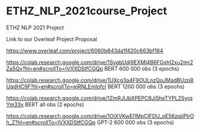 # ETHZ_NLP_2021course_Project
ETHZ NLP 2021 Project

Link to our Overleaf Project Proposal

https://www.overleaf.com/project/6060b843da1f420c663bf184

https://colab.research.google.com/drive/1SygbUdj9EXMI4B6FGxhI2xu2mr2Za5Qv?hl=en#scrollTo=IVXXDStfCGQp  BERT 600 000 obs (3 epochs)

https://colab.research.google.com/drive/1UXcg3a4F9OULnzQoJMadBUzp8UqdHC9F?hl=en#scrollTo=ejRNLEmlofcI  BERT 1200 000 obs (3 epochs)

https://colab.research.google.com/drive/1ZmRJlJbXPEPC6Jj5heTYPL2SyrqYm33x  BERT all obs (2 epochs)

https://colab.research.google.com/drive/1OiXVKwEl1MpClFDU_pE56zqjiPIrOh_Z?hl=en#scrollTo=IVXXDStfCGQp  GPT-2 600 000 obs (3 epochs)
